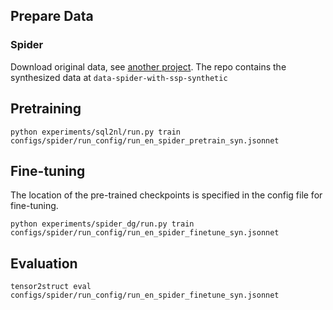
## Prepare Data

### Spider 

Download original data, see [another project](../spider_dg/).
The repo contains the synthesized data at `data-spider-with-ssp-synthetic`


## Pretraining

```
python experiments/sql2nl/run.py train configs/spider/run_config/run_en_spider_pretrain_syn.jsonnet
```

## Fine-tuning

The location of the pre-trained checkpoints is specified in the config file for fine-tuning.


```
python experiments/spider_dg/run.py train configs/spider/run_config/run_en_spider_finetune_syn.jsonnet
```

## Evaluation

```
tensor2struct eval configs/spider/run_config/run_en_spider_finetune_syn.jsonnet
```